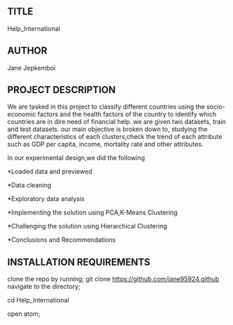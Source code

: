 ## TITLE
 Help_International
## AUTHOR
  Jane Jepkemboi
## PROJECT DESCRIPTION

We are tasked in this project to classify different countries using the socio-economic factors and the health factors of the country to identify which countries are in dire need of financial help. we are given two datasets, train and test datasets. our main objective is broken down to, studying the different characteristics of each clusters,check the trend of each attribute such as GDP per capita, income, mortality rate and other attributes.

In our experimental design,we did the following

*Loaded data and previewed

*Data cleaning

*Exploratory data analysis

*Implementing the solution using PCA,K-Means Clustering

*Challenging the solution using Hierarchical Clustering

*Conclusions and Recommendations


## INSTALLATION REQUIREMENTS

clone the repo by running;
git clone https://github.com/jane95924.github
navigate to the directory;

cd Help_International

open atom;
